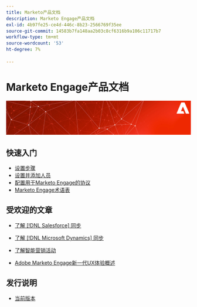 ```yaml
---
title: Marketo产品文档
description: Marketo Engage产品文档
exl-id: 4b97fe25-ce4d-446c-8b23-2566769f35ee
source-git-commit: 14583b7fa148aa2b03c8cf6316b9a106c11717b7
workflow-type: tm+mt
source-wordcount: '53'
ht-degree: 7%

---
```


# Marketo Engage产品文档

![](assets/marketo-docs-banner.jpg)

## 快速入门

* [设置步骤](/help/marketo/getting-started/initial-setup/setup-steps.md)
* [设置并添加人员](/help/marketo/getting-started/quick-wins/get-set-up-and-add-a-person.md)
* [配置用于Marketo Engage的协议](/help/marketo/getting-started/setup/configure-protocols-for-marketo.md)
* [Marketo Engage术语表](/help/marketo/getting-started/things-to-know/marketo-engage-glossary.md)

## 受欢迎的文章

* [了解 [!DNL Salesforce] 同步](/help/marketo/product-docs/crm-sync/salesforce-sync/understanding-the-salesforce-sync.md)

* [了解 [!DNL Microsoft Dynamics] 同步](/help/marketo/product-docs/crm-sync/microsoft-dynamics-sync/understanding-the-microsoft-dynamics-sync.md)

* [了解智能营销活动](/help/marketo/product-docs/core-marketo-concepts/smart-campaigns/understanding-smart-campaigns.md)

* [Adobe Marketo Engage新一代UX体验概述](/help/marketo/product-docs/marketo-engage-modern-ux/overview.md)

## 发行说明

* [当前版本](/help/marketo/release-notes/current.md)

